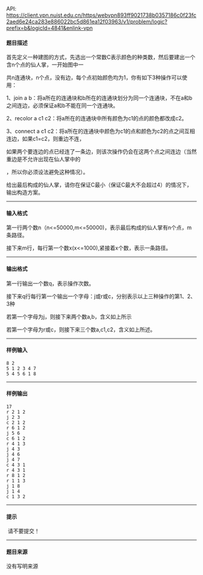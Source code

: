 API: https://client.vpn.nuist.edu.cn/https/webvpn893ff9021738b0357186c0f23fc2aed6e24ca283e886022bc5d861ea12f03963/v1/problem/logic?prefix=b&logicId=4841&enlink-vpn

#### 题目描述

首先定义一种建图的方式，先选出一个常数C表示颜色的种类数，然后要建出一个含n个点的仙人掌，一开始图中一

共n连通块，n个点，没有边，每个点初始颜色均为1，你有如下3种操作可以使用：

1、join a b：将a所在的连通块和b所在的连通块划分为同一个连通块，不在a和b之间连边，必须保证a和b不能在同一个连通块。

2、recolor a c1 c2：将a所在的连通块中所有颜色为c1的点的颜色都改成c2。

3、connect a c1 c2：将a所在的连通块中颜色为c1的点和颜色为c2的点之间互相连边，如果c1=c2，则重边不连，

如果两个要连边的点已经连了一条边，则该次操作仍会在这两个点之间连边（当然重边是不允许出现在仙人掌中的

，所以你必须设法避免这种情况）。

给出最后构成的仙人掌，请你在保证C最小（保证C最大不会超过4）的情况下，输出构造方案。

---

#### 输入格式

第一行两个数n（n<=50000,m<=50000)，表示最后构成的仙人掌有n个点，m条路径。

接下来m行，每行第一个数x(x<=1000),紧接着x个数，表示一条路径。

---

#### 输出格式

第一行输出一个数q，表示操作次数。

接下来q行每行第一个输出一个字母：j或r或c，分别表示以上三种操作的第1、2、3种

若第一个字母为j，则接下来两个数a,b，含义如上所示

若第一个字母为r或c，则接下来三个数a,c1,c2，含义如上所述。

---

#### 样例输入
```
8 2
5 1 2 3 4 7
5 4 5 6 1 8
```

---

#### 样例输出
```
17
r 2 1 2
j 2 3
c 2 1 2
r 6 1 2
j 5 6
c 6 1 2
r 4 1 3
j 4 3
j 4 6
j 4 7
c 4 3 1
r 4 3 1
r 8 1 2
r 1 1 3
j 1 8
j 1 4
c 1 3 2
```

---

#### 提示

 请不要提交！

---

#### 题目来源

没有写明来源